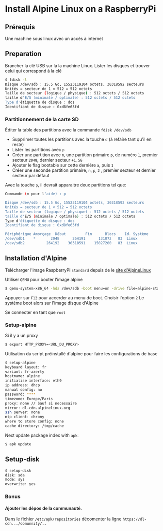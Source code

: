 # Install Alpine Linux on a RaspberryPi
## Prérequis
Une machine sous linux avec un accès à internet
## Preparation
Brancher la clé USB sur la la machine Linux.
Lister les disques et trouver celui qui correspond à la clé
```sh
$ fdisk -l
Disque /dev/sdb : 15.5 Go, 15523119104 octets, 30318592 secteurs
Unités = secteur de 1 × 512 = 512 octets
Taille de secteur (logique / physique) : 512 octets / 512 octets
taille d'E/S (minimale / optimale) : 512 octets / 512 octets
Type d'étiquette de disque : dos
Identifiant de disque : 0xd8fe63fd
```

### Partitionnement de la carte SD
Éditer la table des partitions avec la commande `fdisk /dev/sdb`
- Supprimer toutes les partitions avec la touche `d` (à refaire tant qu'il en reste)
- Lister les partitions avec `p`
- Créer une partition avec `n`, une partition primaire `p`, de numéro `1`, premier secteur `2048`, dernier secteur `+1,5G`
- Ajouter le flag bootable sur cette dernière `a`, puis `1`
- Créer une seconde partition primaire, `n`, `p`, `2` , premier secteur et dernier secteur par défaut

Avec la touche `p`, il devrait apparaitre deux partitions tel que:
```sh
Commande (m pour l'aide) : p

Disque /dev/sdb : 15.5 Go, 15523119104 octets, 30318592 secteurs
Unités = secteur de 1 × 512 = 512 octets
Taille de secteur (logique / physique) : 512 octets / 512 octets
taille d'E/S (minimale / optimale) : 512 octets / 512 octets
Type d'étiquette de disque : dos
Identifiant de disque : 0xd8fe63fd

Périphérique Amorçage  Début         Fin      Blocs    Id. Système
/dev/sdb1    *       2048      264191      131072   83  Linux
/dev/sdb2          264192    30318591    15027200   83  Linux
```

## Installation d'Alpine
Télécharger l'image RaspberryPi `standard` depuis de le [site d'AlpineLinux](https://alpinelinux.org/downloads/)

Utiliser `QEMU` pour booter l'image alpine
```sh
$ qemu-system-x86_64 -hda /dev/sdb -boot menu=on -drive file=alpine-standard-3.7.0-x86_64.iso
```
Appuyer sur `F12` pour accerder au menu de boot. Choisir l'option `2`
Le système boot alors sur l'image disque d'Alpine

Se connecter en tant que `root`
### Setup-alpine
Si il y a un proxy
```sh
$ export HTTP_PROXY=<URL_DU_PROXY>
```

Utilisation du script préinstallé d'alpine pour faire les configurations de base
```sh
$ setup-alpine
keyboard layout: fr
variant: fr-azerty
hostname: alpine
initialise interface: eth0
ip address: dhcp
manual config: no
password: ****
timezone: Europe/Paris
proxy: none // Sauf si necessaire
mirror: dl-cdn.alpinelinux.org
ssh server: none
ntp client: chrony
where to store config: none
cache directory: /tmp/cache
```

Next update package index with `apk`:
```sh
$ apk update
```

## Setup-disk
```sh
$ setup-disk
disk: sda
mode: sys
overwrite: yes
```

### Bonus
#### Ajouter les dépos de la communauté.
Dans le fichier `/etc/apk/repositories` décomenter la ligne `https://dl-cdn.../comunnity/..`
